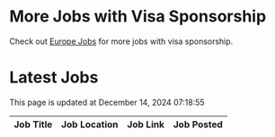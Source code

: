 # More Jobs with Visa Sponsorship

Check out [Europe Jobs](https://github.com/sureshparimi/europejobs#latest-jobs) for more jobs with visa sponsorship.

# Latest Jobs

This page is updated at December 14, 2024 07:18:55

| Job Title | Job Location | Job Link | Job Posted |
| --- | --- | --- | --- |
